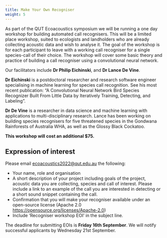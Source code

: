 ```yaml
---
title: Make Your Own Recogniser
weight: 5
---
```


As part of the QUT Ecoacoustics symposium we will be running a one day workshop for building automated call recognisers. This will be a limited place workshop, suited to ecologists and landholders who are already collecting acoustic data and wish to analyse it. The goal of the workshop is for each participant to leave with a working call recogniser for a single species-call of their choice. The workshop will cover some basic theory and practice of building a call recogniser using a convolutional neural network.

Our facilitators include **Dr Philip Eichinski**, and **Dr Lance De Vine**.

**Dr Eichinski** is a postdoctoral researcher and research software engineer specialising in machine learning for species call recognition. See his most recent publication: “A Convolutional Neural Network Bird Species Recognizer Built From Little Data by Iteratively Training, Detecting, and Labeling”.

**Dr De Vine** is a researcher in data science and machine learning with applications to multi-disciplinary research. Lance has been working on building species recognisers for five threatened species in the Gondwana Rainforests of Australia WHA, as well as the Glossy Black Cockatoo.

**This workshop will cost an additional $75.**

## Expression of interest

Please email ecoacoustics2022@qut.edu.au the following:

-   Your name, role and organisation
-   A short description of your project including goals of the project, acoustic data you are collecting, species and call of interest. Please include a link to an example of the call you are interested in detecting or a short sound snippet containing the call.
-   Confirmation that you will make your recogniser available under an open-source license (Apache 2.0 https://opensource.org/licenses/Apache-2.0)
-   Include ‘Recogniser workshop EOI’ in the subject line.

The deadline for submitting EOIs is **Friday 16th September**. We will notify successful applicants by Wednesday 21st September.
